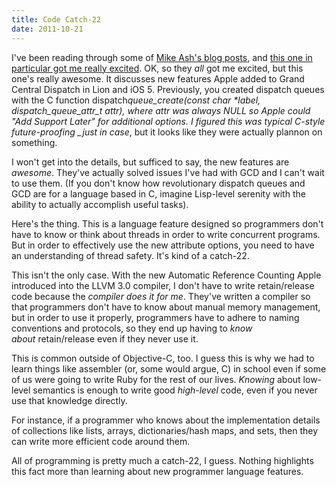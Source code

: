 ```yaml
---
title: Code Catch-22
date: 2011-10-21
---
```


I've been reading through some of [Mike Ash's blog posts](http://www.mikeash.com/pyblog), and [this one in particular got me really excited](http://www.mikeash.com/pyblog/friday-qa-2011-10-14-whats-new-in-gcd.html). OK, so they _all_&nbsp;got me excited, but this one's really awesome. It discusses new features Apple added to Grand Central Dispatch in Lion and iOS 5. Previously, you created dispatch queues with the C function dispatch*queue_create(const char \*label, dispatch_queue_attr_t attr), where attr was always NULL so Apple could "Add Support Later" for additional options. I figured this was typical C-style future-proofing \_just in case*, but it looks like they were actually plannon on something.

I won't get into the details, but sufficed to say, the new features are _awesome_. They've actually solved issues I've had with GCD and I can't wait to use them. (If you don't know how revolutionary dispatch queues and GCD are for a language based in C, imagine Lisp-level serenity with the ability to actually accomplish useful tasks).

Here's the thing. This is a language feature designed so programmers don't have to know or think about threads in order to write concurrent programs. But in order to effectively use the new attribute options, you need to have an understanding of thread safety. It's kind of a catch-22.

This isn't the only case. With the new Automatic Reference Counting Apple introduced into the LLVM 3.0 compiler, I don't have to write retain/release code because the _compiler does it for me_. They've written a compiler so that programmers don't have to know about manual memory management, but in order to use it properly, programmers have to adhere to naming conventions and protocols, so they end up having to _know about_&nbsp;retain/release even if they never use it.

This is common outside of Objective-C, too. I guess this is why we had to learn things like assembler (or, some would argue, C) in school even if some of us were going to write Ruby for the rest of our lives. _Knowing_&nbsp;about low-level semantics is enough to write good _high-level_&nbsp;code, even if you never use that knowledge directly.

For instance, if a programmer who knows about the implementation details of collections like lists, arrays, dictionaries/hash maps, and sets, then they can write more efficient code around them.

All of programming is pretty much a catch-22, I guess. Nothing highlights this fact more than learning about new programmer language features.
